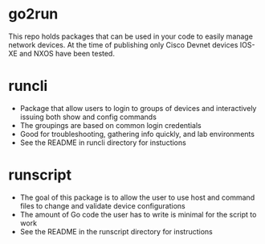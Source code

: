 # go2run

This repo holds packages that can be used in your code to easily manage network devices.
At the time of publishing only Cisco Devnet devices IOS-XE and NXOS have been tested.

# runcli 
- Package that allow users to login to groups of devices and interactively issuing both show and config commands
- The groupings are based on common login credentials
- Good for troubleshooting, gathering info quickly, and lab environments
- See the README in runcli directory for instuctions

# runscript 
- The goal of this package is to allow the user to use host and command files to change and validate device configurations
- The amount of Go code the user has to write is minimal for the script to work
- See the README in the runscript directory for instructions



